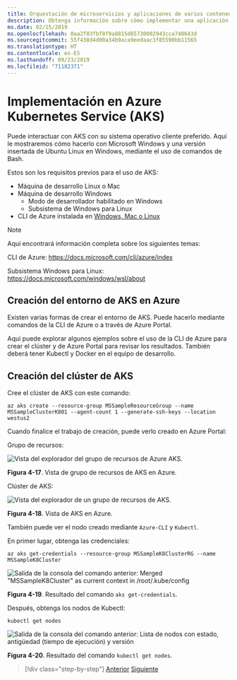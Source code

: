 ```yaml
---
title: Orquestación de microservicios y aplicaciones de varios contenedores para una alta escalabilidad y disponibilidad
description: Obtenga información sobre cómo implementar una aplicación con Azure Kubernetes Service.
ms.date: 02/15/2019
ms.openlocfilehash: 0aa2f83fbf8f9a8815d65730002943cca748643d
ms.sourcegitcommit: 55f438d4d00a34b9aca9eedaac3f85590bb11565
ms.translationtype: HT
ms.contentlocale: es-ES
ms.lasthandoff: 09/23/2019
ms.locfileid: "71182371"
---
```

# <a name="deploy-to-azure-kubernetes-service-aks"></a>Implementación en Azure Kubernetes Service (AKS)

Puede interactuar con AKS con su sistema operativo cliente preferido. Aquí le mostraremos cómo hacerlo con Microsoft Windows y una versión insertada de Ubuntu Linux en Windows, mediante el uso de comandos de Bash.

Estos son los requisitos previos para el uso de AKS:

- Máquina de desarrollo Linux o Mac
- Máquina de desarrollo Windows
  - Modo de desarrollador habilitado en Windows
  - Subsistema de Windows para Linux
- CLI de Azure instalada en [Windows, Mac o Linux](https://docs.microsoft.com/cli/azure/install-azure-cli)

> [!NOTE]
> Aquí encontrará información completa sobre los siguientes temas:
>
> CLI de Azure: <https://docs.microsoft.com/cli/azure/index>
>
> Subsistema Windows para Linux: <https://docs.microsoft.com/windows/wsl/about>

## <a name="create-the-aks-environment-in-azure"></a>Creación del entorno de AKS en Azure

Existen varias formas de crear el entorno de AKS. Puede hacerlo mediante comandos de la CLI de Azure o a través de Azure Portal.

Aquí puede explorar algunos ejemplos sobre el uso de la CLI de Azure para crear el clúster y de Azure Portal para revisar los resultados. También deberá tener Kubectl y Docker en el equipo de desarrollo.  

## <a name="create-the-aks-cluster"></a>Creación del clúster de AKS

Cree el clúster de AKS con este comando:

```console
az aks create --resource-group MSSampleResourceGroup --name MSSampleClusterK801 --agent-count 1 --generate-ssh-keys --location westus2
```

Cuando finalice el trabajo de creación, puede verlo creado en Azure Portal:

Grupo de recursos:

![Vista del explorador del grupo de recursos de Azure AKS.](media/aks-resource-group-view.png)

**Figura 4-17**. Vista de grupo de recursos de AKS en Azure.

Clúster de AKS:

![Vista del explorador de un grupo de recursos de AKS.](media/aks-cluster-view.png)

**Figura 4-18**. Vista de AKS en Azure.

También puede ver el nodo creado mediante `Azure-CLI` y `Kubectl`.

En primer lugar, obtenga las credenciales:

```console
az aks get-credentials --resource-group MSSampleK8ClusterRG --name MSSampleK8Cluster
```

![Salida de la consola del comando anterior: Merged "MSSampleK8Cluster" as current context in /root/.kube/config](media/get-credentials-command-result.png)

**Figura 4-19**. Resultado del comando `aks get-credentials`.

Después, obtenga los nodos de Kubectl:

```console
kubectl get nodes
```

![Salida de la consola del comando anterior: Lista de nodos con estado, antigüedad (tiempo de ejecución) y versión](media/kubectl-get-nodes-command-result.png)

**Figura 4-20**. Resultado del comando `kubectl get nodes`.

>[!div class="step-by-step"]
>[Anterior](orchestrate-high-scalability-availability.md)
>[Siguiente](docker-apps-development-environment.md)
